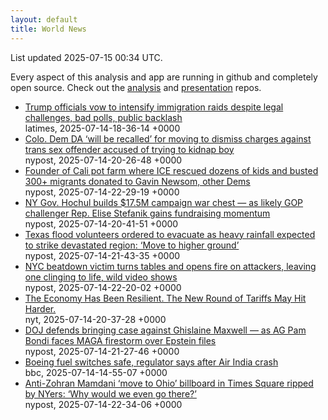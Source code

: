 ```yaml
---
layout: default
title: World News
---
```


<div markdown="0">
<div class="byline small text-muted">List updated <span class="datetime">2025-07-15 00:34 UTC</span>.</div>

<p>Every aspect of this analysis and app are running in github and completely open source. Check out the <a href="https://github.com/Castro-Media/Analysis">analysis</a> and <a href="https://github.com/Castro-Media/TopStoryReview.com">presentation</a> repos.</p>
<ul>
<li><a href='https://www.latimes.com/california/story/2025-07-14/la-me-trump-sweeps-ice'>Trump officials vow to intensify immigration raids despite legal challenges, bad polls, public backlash</a><div class='byline small text-muted'>latimes, <span class="datetime">2025-07-14-18-36-14 +0000</span></div></li>
<li><a href='https://nypost.com/2025/07/14/us-news/colo-da-will-be-recalled-in-case-of-trans-sex-offender-accused-of-trying-to-kidnap-boy/'>Colo. Dem DA &#8216;will be recalled&#8217; for moving to dismiss charges against trans sex offender accused of trying to kidnap boy</a><div class='byline small text-muted'>nypost, <span class="datetime">2025-07-14-20-26-48 +0000</span></div></li>
<li><a href='https://nypost.com/2025/07/14/us-news/founder-of-cali-pot-farm-busted-by-ice-donated-to-gavin-newsom-other-dems/'>Founder of Cali pot farm where ICE rescued dozens of kids and busted 300+ migrants donated to Gavin Newsom, other Dems</a><div class='byline small text-muted'>nypost, <span class="datetime">2025-07-14-22-29-19 +0000</span></div></li>
<li><a href='https://nypost.com/2025/07/14/us-news/ny-gov-hochul-builds-17-5m-campaign-war-chest-as-likely-gop-challenger-rep-elise-stefanik-gains-fundraising-momentum/'>NY Gov. Hochul builds $17.5M campaign war chest &#8212; as likely GOP challenger Rep. Elise Stefanik gains fundraising momentum</a><div class='byline small text-muted'>nypost, <span class="datetime">2025-07-14-20-41-51 +0000</span></div></li>
<li><a href='https://nypost.com/2025/07/14/us-news/texas-flood-volunteers-ordered-to-evacuate-as-heavy-rainfall-expected-to-strike-devastated-region/'>Texas flood volunteers ordered to evacuate as heavy rainfall expected to strike devastated region: &#8216;Move to higher ground&#8217;</a><div class='byline small text-muted'>nypost, <span class="datetime">2025-07-14-21-43-35 +0000</span></div></li>
<li><a href='https://nypost.com/2025/07/14/us-news/nyc-beatdown-victim-turns-tables-and-opens-fire-on-attackers-leaving-one-clinging-to-life-wild-video-shows/'>NYC beatdown victim turns tables and opens fire on attackers, leaving one clinging to life, wild video shows</a><div class='byline small text-muted'>nypost, <span class="datetime">2025-07-14-22-20-02 +0000</span></div></li>
<li><a href='https://www.nytimes.com/2025/07/14/us/politics/tariff-threats-us-economy.html'>The Economy Has Been Resilient. The New Round of Tariffs May Hit Harder.</a><div class='byline small text-muted'>nyt, <span class="datetime">2025-07-14-20-37-28 +0000</span></div></li>
<li><a href='https://nypost.com/2025/07/14/us-news/doj-defends-bringing-case-against-ghislaine-maxwell-as-ag-pam-bondi-faces-maga-firestorm-over-epstein-files/'>DOJ defends bringing case against Ghislaine Maxwell &#8212; as AG Pam Bondi faces MAGA firestorm over Epstein files</a><div class='byline small text-muted'>nypost, <span class="datetime">2025-07-14-21-27-46 +0000</span></div></li>
<li><a href='https://www.bbc.com/news/articles/ce9xpgnx3vdo'>Boeing fuel switches safe, regulator says after Air India crash</a><div class='byline small text-muted'>bbc, <span class="datetime">2025-07-14-14-55-07 +0000</span></div></li>
<li><a href='https://nypost.com/2025/07/14/us-news/anti-zohran-mamdani-move-to-ohio-billboard-in-times-square-ripped-by-nyers-why-would-we-even-go-there/'>Anti-Zohran Mamdani &#8216;move to Ohio&#8217; billboard in Times Square ripped by NYers: &#8216;Why would we even go there?&#8217;</a><div class='byline small text-muted'>nypost, <span class="datetime">2025-07-14-22-34-06 +0000</span></div></li>
</ul>
</div>
